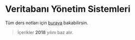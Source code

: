 # Veritabanı Yönetim Sistemleri <!-- omit in toc -->

Tüm ders notları için [buraya][Tüm Notlar] bakabilirsin.

> İçerikler **2018** yılını baz alır.

[Tüm Notlar]: https://drive.google.com/open?id=1fiWHlZnoSi4uiALD-G3dYGKAZYlek1wq